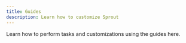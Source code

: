 ```yaml
---
title: Guides
description: Learn how to customize Sprout
---
```


Learn how to perform tasks and customizations using the guides here.